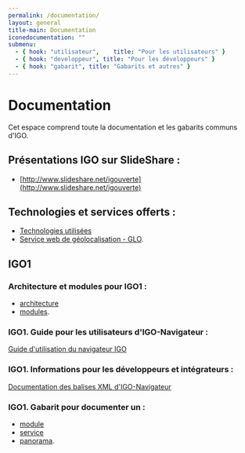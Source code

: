 ```yaml
---
permalink: /documentation/
layout: general
title-main: Documentation
iconedocumentation: ""
submenu:
  - { hook: "utilisateur",    title: "Pour les utilisateurs" }
  - { hook: "developpeur", title: "Pour les développeurs" }
  - { hook: "gabarit", title: "Gabarits et autres" }
---
```


# Documentation

Cet espace comprend toute la documentation et les gabarits communs d'IGO.


<a id="presentation"></a>
## Présentations IGO sur SlideShare : [<span class="octicon octicon-link"></span>](#presentation)
* [http://www.slideshare.net/igouverte](http://www.slideshare.net/igouverte)

## Technologies et services offerts :
* [Technologies utilisées](/documentation/techno)
* [Service web de géolocalisation - GLO](/documentation/glo).

## IGO1

### Architecture et modules pour IGO1 :
* [architecture](https://github.com/infra-geo-ouverte/igo/blob/master/doc/IGO-CIBLE-v2014_aveclogo.png)
* [modules](/documentation/module).

<a id="utilisateur"></a>
### IGO1. Guide pour les utilisateurs d'IGO-Navigateur : [<span class="octicon octicon-link"></span>](#utilisateur)
[Guide d'utilisation du navigateur IGO](https://github.com/infra-geo-ouverte/igo/blob/master/doc/guide/IGO_Navigateur_guide.docx)

<a id="developpeur"></a>
### IGO1. Informations pour les développeurs et intégrateurs : [<span class="octicon octicon-link"></span>](#developpeur)
[Documentation des balises XML d'IGO-Navigateur](https://github.com/infra-geo-ouverte/igo/blob/master/doc/xml/DocumentationXML.markdown)

<a id="gabarit"></a>
### IGO1. Gabarit pour documenter un : [<span class="octicon octicon-link"></span>](#gabarit)
* [module](/documentation/doc_module)
* [service](/documentation/doc_service)
* [panorama](/documentation/doc_panorama).
